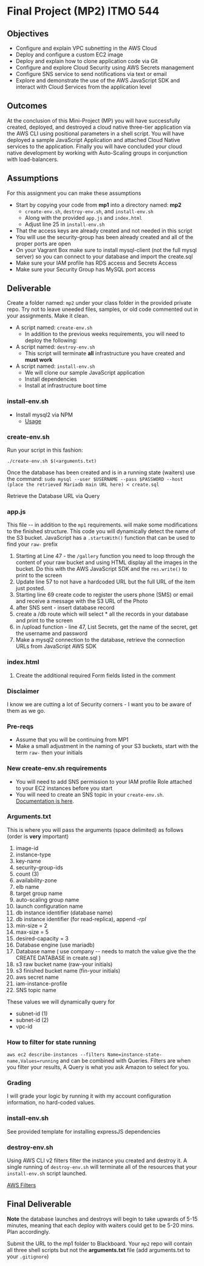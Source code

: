 # Final Project (MP2) ITMO 544

## Objectives

* Configure and explain VPC subnetting in the AWS Cloud
* Deploy and configure a custom EC2 image
* Deploy and explain how to clone application code via Git
* Configure and explore Cloud Security using AWS Secrets management
* Configure SNS service to send notifications via text or email
* Explore and demonstrate the use of the AWS JavaScript SDK and interact with Cloud Services from the application level

## Outcomes

At the conclusion of this Mini-Project (MP) you will have successfully created, deployed, and destroyed a cloud native three-tier application via the AWS CLI using positional parameters in a shell script. You will have deployed a sample JavaScript Application and attached Cloud Native services to the application. Finally you will have concluded your cloud native development by working with Auto-Scaling groups in conjunction with load-balancers.

## Assumptions

For this assignment you can make these assumptions

* Start by copying your code from **mp1** into a directory named: **mp2**
  * `create-env.sh`, `destroy-env.sh`, and `install-env.sh`
  * Along with the provided `app.js` and `index.html`
  * Adjust line 25 in `install-env.sh`
* That the access keys are already created and not needed in this script
* You will use the security-group has been already created and all of the proper ports are open
* On your Vagrant Box make sure to install mysql-client (not the full mysql server) so you can connect to your database and import the create.sql
* Make sure your IAM profile has RDS access and Secrets Access
* Make sure your Security Group has MySQL port access

## Deliverable

Create a folder named: `mp2` under your class folder in the provided private repo.  Try not to leave uneeded files, samples, or old code commented out in your assignments. Make it clean.

* A script named: `create-env.sh`
  * In addition to the previous weeks requirements, you will need to deploy the following:
* A script named: `destroy-env.sh`
  * This script will terminate **all** infrastructure you have created and **must work**
* A script named: `install-env.sh`
  * We will clone our sample JavaScript application
  * Install dependencies
  * Install at infrastructure boot time

### install-env.sh

* Install mysql2 via NPM
  * [Usage](https://www.npmjs.com/package/mysql2 "webpage npm2 usage")
  
### create-env.sh

Run your script in this fashion:

```./create-env.sh $(<arguments.txt)```

Once the database has been created and is in a running state (waiters) use the command: `sudo mysql --user $USERNAME --pass $PASSWORD --host (place the retrieved Mariadb main URL here) < create.sql`  

Retrieve the Database URL via Query

### app.js

This file -- in addition to the `mp1` requirements. will make some modifications to the finished structure. This code you will dynamically detect the name of the S3 bucket. JavaScript has a `.startsWith()` function that can be used to find your `raw-` prefix

1. Starting at Line 47 - the `/gallery` function you need to loop through the content of your raw bucket and using HTML display all the images in the bucket. Do this with the AWS JavaScript SDK and the `res.write()` to print to the screen
2. Update line 57 to not have a hardcoded URL but the full URL of the item just posted.
3. Starting line 69 create code to register the users phone (SMS) or email and receive a message with the S3 URL of the Photo
4. after SNS sent - insert database record
5. create a /db route which will select * all the records in your database and print to the screen
6. in /upload function - line 47, List Secrets, get the name of the secret, get the username and password
7. Make a mysql2 connection to the database, retrieve the connection URLs from JavaScript AWS SDK

### index.html

1. Create the additional required Form fields listed in the comment

### Disclaimer

I know we are cutting a lot of Security corners - I want you to be aware of them as we go.

### Pre-reqs

* Assume that you will be continuing from MP1
* Make a small adjustment in the naming of your S3 buckets, start with the term `raw-` then your initials

### New create-env.sh requirements

* You will need to add SNS permission to your IAM profile Role attached to your EC2 instances before you start
* You will need to create an SNS topic in your `create-env.sh`. [Documentation is here](https://docs.aws.amazon.com/cli/latest/userguide/cli-services-sns.html "webpage for AWS SNS cliv2").

### Arguments.txt

This is where you will pass the arguments (space delimited) as follows (order is **very** important)

1. image-id
1. instance-type
1. key-name
1. security-group-ids
1. count (3)
1. availability-zone
1. elb name
1. target group name
1. auto-scaling group name
1. launch configuration name
1. db instance identifier (database name)
1. db instance identifier (for read-replica), append *-rpl*
1. min-size = 2
1. max-size = 5
1. desired-capacity = 3
1. Database engine (use mariadb)
1. Database name ( use company -- needs to match the value give the the CREATE DATABASE in create.sql )
1. s3 raw bucket name (raw-your initials)
1. s3 finished bucket name (fin-your initials)
1. aws secret name
1. iam-instance-profile
1. SNS topic name

These values we will dynamically query for

* subnet-id (1)
* subnet-id (2)
* vpc-id

### How to filter for state running

`aws ec2 describe-instances --filters Name=instance-state-name,Values=running` and can be combined with Queries. Filters are when you filter your results, A Query is what you ask Amazon to select for you.

### Grading

I will grade your logic by running it with my account configuration information, no hard-coded values.

### install-env.sh

See provided template for installing expressJS dependencies

### destroy-env.sh

Using AWS CLI v2 filters filter the instance you created and destroy it.  A single running of `destroy-env.sh` will terminate all of the resources that your `install-env.sh` script launched.

[AWS Filters](https://docs.aws.amazon.com/cli/latest/userguide/cli-usage-filter.html "URL for AWS Filters")

## Final Deliverable

**Note** the database launches and destroys will begin to take upwards of 5-15 minutes, meaning that each deploy with waiters could get to be 5-20 mins. Plan accordingly.

Submit the URL to the mp1 folder to Blackboard. Your `mp2` repo will contain all three shell scripts but not the **arguments.txt** file (add arguments.txt to your `.gitignore`)
